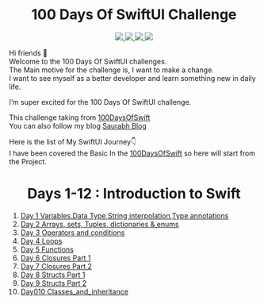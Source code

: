 <div align='center'>
    <h1>100 Days Of SwiftUI Challenge</h1> 
    <a class="header-badge" target="_blank" href="https://www.linkedin.com/in/saurabhmchavan/">
          <img src="https://img.shields.io/badge/style--5eba00.svg?label=LinkedIn&logo=linkedin&style=social">
    </a>   
    <a class="header-badge" target="_blank" href="https://twitter.com/100rabhcsmc">
          <img src="https://img.shields.io/badge/style--5eba00.svg?label=twitter&logo=twitter&style=social">
    </a>
     <a class="header-badge" target="_blank" href="https://instagram.com/100rabhch">
          <img src="https://img.shields.io/badge/style--5eba00.svg?label=instagram&logo=instagram&style=social">
    </a>
     <a class="header-badge" target="_blank" href="https://stackoverflow.com/users/12053852/saurabh-chavan?tab=profile">
          <img src="https://img.shields.io/badge/style--5eba0?label=stackoverflow&logo=stackoverflow&style=social">
    </a>
 </div>

Hi friends 👋 <br>
Welcome to the 100 Days Of SwiftUI  challenges.<br>
The Main motive for the challenge is, I want to make a change. <br> I want to see myself as a better developer and learn something new in daily life.

I’m super excited for the 100 Days Of SwiftUI challenge.

This challenge taking from <a href="https://www.hackingwithswift.com/100">100DaysOfSwift</a><br>
You can also follow my blog <a href="https://dev.to/100rabhcsmc">Saurabh Blog</a>

Here is the list of My SwiftUI Journey👇 <br>
I have been covered the Basic In the <a href="https://github.com/100rabhcsmc/100DaysOfSwift">100DaysOfSwift</a> so here will start from the Project.

<div align='center'>
    <h1>Days 1-12 : Introduction to Swift</h1> 
 </div>

1. <a href="https://github.com/100rabhcsmc/100DaysOfSwift/tree/main/Day001-Variables_DataType_Stringinterpolation_Type%20annotations">Day 1 Variables,Data Type,String interpolation,Type annotations</a>
2. <a href="https://github.com/100rabhcsmc/100DaysOfSwift/tree/main/Day002-Arrays_sets_Tuples_dictionaries_and_enums">Day 2 Arrays, sets, Tuples, dictionaries & enums </a>
3. <a href="https://github.com/100rabhcsmc/100DaysOfSwift/tree/main/Day003-Operators_and_conditions">Day 3 Operators and conditions</a>
4. <a href="https://github.com/100rabhcsmc/100DaysOfSwift/tree/main/Day004_Loops">Day 4 Loops </a>
5. <a href="https://github.com/100rabhcsmc/100DaysOfSwift/tree/main/Day005-Functions">Day 5 Functions </a>
6. <a href="https://github.com/100rabhcsmc/100DaysOfSwift/tree/main/Day006-Closures_Part_1">Day 6 Closures Part 1 </a>
7. <a href="https://github.com/100rabhcsmc/100DaysOfSwift/tree/main/Day007-Closures_Part_2">Day 7 Closures Part 2 </a>
8. <a href="https://github.com/100rabhcsmc/100DaysOfSwift/tree/main/Day008-Structs_Part_1">Day 8 Structs Part 1 </a>
9. <a href="https://github.com/100rabhcsmc/100DaysOfSwift/tree/main/Day009-Structs_Part_2">Day 9 Structs Part 2 </a>
10. <a href="https://github.com/100rabhcsmc/100DaysOfSwift/tree/main/Day9">Day010 Classes_and_inheritance</a>

